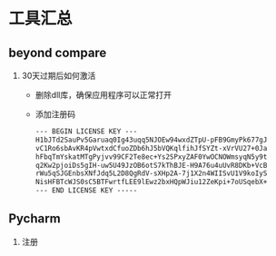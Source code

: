 # 工具汇总

## beyond compare

1. 30天过期后如何激活

   * 删除dll库，确保应用程序可以正常打开

     [website]: https://blog.csdn.net/qq_34845917/article/details/80523664

   * 添加注册码

     [website]: https://blog.csdn.net/baidu_20351223/article/details/79464358

     ```markdown
     --- BEGIN LICENSE KEY ---
     H1bJTd2SauPv5Garuaq0Ig43uqq5NJOEw94wxdZTpU-pFB9GmyPk677gJ
     vC1Ro6sbAvKR4pVwtxdCfuoZDb6hJ5bVQKqlfihJfSYZt-xVrVU27+0Ja
     hFbqTmYskatMTgPyjvv99CF2Te8ec+Ys2SPxyZAF0YwOCNOWmsyqN5y9t
     q2Kw2pjoiDs5gIH-uw5U49JzOB6otS7kThBJE-H9A76u4uUvR8DKb+VcB
     rWu5qSJGEnbsXNfJdq5L2D8QgRdV-sXHp2A-7j1X2n4WIISvU1V9koIyS
     NisHFBTcWJS0sC5BTFwrtfLEE9lEwz2bxHQpWJiu12ZeKpi+7oUSqebX+
     --- END LICENSE KEY -----
     ```

## Pycharm

1. 注册

   [website]: https://blog.csdn.net/u014044812/article/details/78727496

